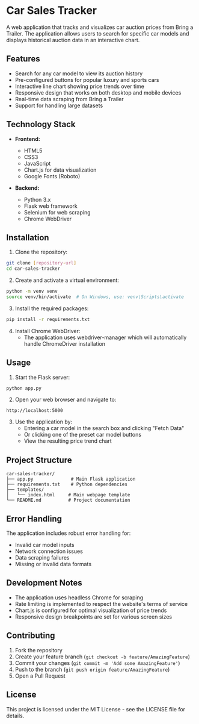 # Car Sales Tracker

A web application that tracks and visualizes car auction prices from Bring a Trailer. The application allows users to search for specific car models and displays historical auction data in an interactive chart.

## Features

- Search for any car model to view its auction history
- Pre-configured buttons for popular luxury and sports cars
- Interactive line chart showing price trends over time
- Responsive design that works on both desktop and mobile devices
- Real-time data scraping from Bring a Trailer
- Support for handling large datasets

## Technology Stack

- **Frontend:**
  - HTML5
  - CSS3
  - JavaScript
  - Chart.js for data visualization
  - Google Fonts (Roboto)

- **Backend:**
  - Python 3.x
  - Flask web framework
  - Selenium for web scraping
  - Chrome WebDriver

## Installation

1. Clone the repository:
```bash
git clone [repository-url]
cd car-sales-tracker
```

2. Create and activate a virtual environment:
```bash
python -m venv venv
source venv/bin/activate  # On Windows, use: venv\Scripts\activate
```

3. Install the required packages:
```bash
pip install -r requirements.txt
```

4. Install Chrome WebDriver:
   - The application uses webdriver-manager which will automatically handle ChromeDriver installation

## Usage

1. Start the Flask server:
```bash
python app.py
```

2. Open your web browser and navigate to:
```
http://localhost:5000
```

3. Use the application by:
   - Entering a car model in the search box and clicking "Fetch Data"
   - Or clicking one of the preset car model buttons
   - View the resulting price trend chart

## Project Structure

```
car-sales-tracker/
├── app.py              # Main Flask application
├── requirements.txt    # Python dependencies
├── templates/
│   └── index.html     # Main webpage template
└── README.md          # Project documentation
```

## Error Handling

The application includes robust error handling for:
- Invalid car model inputs
- Network connection issues
- Data scraping failures
- Missing or invalid data formats

## Development Notes

- The application uses headless Chrome for scraping
- Rate limiting is implemented to respect the website's terms of service
- Chart.js is configured for optimal visualization of price trends
- Responsive design breakpoints are set for various screen sizes

## Contributing

1. Fork the repository
2. Create your feature branch (`git checkout -b feature/AmazingFeature`)
3. Commit your changes (`git commit -m 'Add some AmazingFeature'`)
4. Push to the branch (`git push origin feature/AmazingFeature`)
5. Open a Pull Request

## License

This project is licensed under the MIT License - see the LICENSE file for details.
